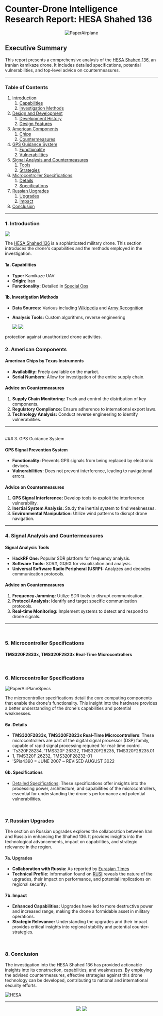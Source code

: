 # Counter-Drone Intelligence Research Report: HESA Shahed 136


<p align="center">
  <img src="https://github.com/TreadSoftly/Projects/assets/121847455/c4233f03-f998-4302-b2bf-ddb6a2b26d3a" alt="PaperAirplane">
</p>

<h2 align="center">

## Executive Summary
</h2>

<p align="center">
  
This report presents a comprehensive analysis of the [HESA Shahed 136](https://en.wikipedia.org/wiki/HESA_Shahed_136), an Iranian kamikaze drone. It includes detailed specifications, potential vulnerabilities, and top-level advice on countermeasures.
</p>

---

### Table of Contents

1. [Introduction](#introduction)
   1. [Capabilities](#capabilities)
   2. [Investigation Methods](#investigation-methods)
2. [Design and Development](#design-and-development)
   1. [Development History](#development-history)
   2. [Design Features](#design-features)
3. [American Components](#american-components)
   1. [Chips](#chips)
   2. [Countermeasures](#countermeasures)
4. [GPS Guidance System](#gps-guidance-system)
   1. [Functionality](#functionality)
   2. [Vulnerabilities](#vulnerabilities)
5. [Signal Analysis and Countermeasures](#signal-analysis-and-countermeasures)
   1. [Tools](#tools)
   2. [Strategies](#strategies)
6. [Microcontroller Specifications](#microcontroller-specifications)
   1. [Details](#details)
   2. [Specifications](#specifications)
7. [Russian Upgrades](#russian-upgrades)
   1. [Upgrades](#upgrades)
   2. [Impact](#impact)
8. [Conclusion](#conclusion)
</p>

---



### 1. Introduction
<a href="https://en.wikipedia.org/wiki/HESA_Shahed_136"><img src="https://img.shields.io/badge/Wikipedia-HESA_Shahed_136-blue?style=for-the-badge"></a>


The [HESA Shahed 136](https://www.militaryfactory.com/aircraft/detail.php?aircraft_id=2520) is a sophisticated military drone. This section introduces the drone's capabilities and the methods employed in the investigation.


#### 1a. Capabilities

- **Type:** Kamikaze UAV
- **Origin:** Iran
- **Functionality:** Detailed in [Special Ops](https://special-ops.org/hesa-shahed-136-kamikaze-drone/)



#### 1b. Investigation Methods

- **Data Sources:** Various including [Wikipedia](https://en.wikipedia.org/wiki/HESA_Shahed_136) and [Army Recognition](https://www.armyrecognition.com/iran_unmanned_ground_aerial_vehicles_systems/shahed-136_loitering_munition_kamikaze-suicide_drone_iran_data.html)
- **Analysis Tools:** Custom algorithms, reverse engineering

  <!-- Badges as hyperlinks -->
  <a href="https://en.wikipedia.org/wiki/HESA_Shahed_136"><img src="https://img.shields.io/badge/Wikipedia-HESA_Shahed_136-blue?style=for-the-badge"></a>
  <a href="https://www.militaryfactory.com/aircraft/detail.php?aircraft_id=2520"><img src="https://img.shields.io/badge/Military_Factory-HESA_Shahed_136-green?style=for-the-badge"></a>
  <!-- More badges -->

protection against unauthorized drone activities.
<br>

### 2. American Components

#### **American Chips by Texas Instruments**

- **Availability:** Freely available on the market.
- **Serial Numbers:** Allow for investigation of the entire supply chain.

#### **Advice on Countermeasures**

1. **Supply Chain Monitoring:** Track and control the distribution of key components.
2. **Regulatory Compliance:** Ensure adherence to international export laws.
3. **Technology Analysis:** Conduct reverse engineering to identify vulnerabilities.

---
<br>
### 3. GPS Guidance System

#### **GPS Signal Prevention System**

- **Functionality:** Prevents GPS signals from being replaced by electronic devices.
- **Vulnerabilities:** Does not prevent interference, leading to navigational errors.

#### **Advice on Countermeasures**

1. **GPS Signal Interference:** Develop tools to exploit the interference vulnerability.
2. **Inertial System Analysis:** Study the inertial system to find weaknesses.
3. **Environmental Manipulation:** Utilize wind patterns to disrupt drone navigation.

---

### 4. Signal Analysis and Countermeasures
#### **Signal Analysis Tools**

- **HackRF One:** Popular SDR platform for frequency analysis.
- **Software Tools:** SDR#, GQRX for visualization and analysis.
- **Universal Software Radio Peripheral (USRP):** Analyzes and decodes communication protocols.

#### **Advice on Countermeasures**
1. **Frequency Jamming:** Utilize SDR tools to disrupt communication.
2. **Protocol Analysis:** Identify and target specific communication protocols.
3. **Real-time Monitoring:** Implement systems to detect and respond to drone signals.

---
<br>

### 5. Microcontroller Specifications
#### **TMS320F2833x, TMS320F2823x Real-Time Microcontrollers**
<br>

### 6. Microcontroller Specifications
![PaperAirPlaneSpecs](https://github.com/TreadSoftly/Projects/assets/121847455/7670c9cd-05c9-4654-8a13-c1eeca60f010)

The microcontroller specifications detail the core computing components that enable the drone's functionality. This insight into the hardware provides a better understanding of the drone's capabilities and potential weaknesses.
<br>
#### 6a. Details
- **TMS320F2833x, TMS320F2823x Real-Time Microcontrollers**: These microcontrollers are part of the digital signal processor (DSP) family, capable of rapid signal processing required for real-time control.
- ‘Ts320F28234, ‘TMS320F 26332, TMS320F28235, TMS320F28235.01  
- 1, TMS320F 26232, TMS320F28232-01  
- 'SPis4390 = JUNE 2007 ~ REVISED AUGUST 3022    

#### 6b. Specifications
- [Detailed Specifications](https://www.ti.com/lit/ds/symlink/tms320f28335.pdf): These specifications offer insights into the processing power, architecture, and capabilities of the microcontrollers, essential for understanding the drone's performance and potential vulnerabilities.
<br>

### 7. Russian Upgrades
The section on Russian upgrades explores the collaboration between Iran and Russia in enhancing the Shahed 136. It provides insights into the technological advancements, impact on capabilities, and strategic relevance in the region.

#### 7a. Upgrades
- **Collaboration with Russia:** As reported by [Eurasian Times](https://www.eurasiantimes.com/hitting-bulls-eye-russia-has-upgraded-iranian-shahed-136-kamikaze/)
- **Technical Profile:** Information found on [RUSI](https://rusi.org/explore-our-research/publications/commentary/russias-iranian-made-uavs-technical-profile) reveals the nature of the upgrades, their impact on performance, and potential implications on regional security.

#### 7b. Impact
- **Enhanced Capabilities:** Upgrades have led to more destructive power and increased range, making the drone a formidable asset in military operations.
- **Strategic Relevance:** Understanding the upgrades and their impact provides critical insights into regional stability and potential counter-strategies.
<br>

### 8. Conclusion
The investigation into the HESA Shahed 136 has provided actionable insights into its construction, capabilities, and weaknesses. By employing the advised countermeasures, effective strategies against this drone technology can be developed, contributing to national and international security efforts.

![HESA](https://github.com/TreadSoftly/Projects/assets/121847455/19c8ab35-d1bd-4afe-86ff-3dc1aadd4ca6)

---

<p align="center">
  <!-- Badges as hyperlinks -->
  <a href="https://en.wikipedia.org/wiki/HESA_Shahed_136"><img src="https://img.shields.io/badge/Wikipedia-HESA_Shahed_136-blue?style=for-the-badge"></a>
  <a href="https://www.militaryfactory.com/aircraft/detail.php?aircraft_id=2520"><img src="https://img.shields.io/badge/Military_Factory-HESA_Shahed_136-green?style=for-the-badge"></a>
  <!-- More badges -->
</p>
